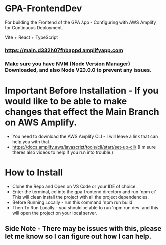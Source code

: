 # GPA-FrontendDev
For building the Frontend of the GPA App - Configuring with AWS Amplify for Continuous Deployment. 

Vite + React + TypeScript

### https://main.d332h07fhbappd.amplifyapp.com 

### Make sure you have NVM (Node Version Manager) Downloaded, and also Node V20.0.0 to prevent any issues.

# Important Before Installation - If you would like to be able to make changes that effect the Main Branch on AWS Amplify.

- You need to download the AWS Amplify CLI - I will leave a link that can help you with that.
- https://docs.amplify.aws/javascript/tools/cli/start/set-up-cli/
(I'm sure theres also videos to help if you run into trouble.)

# How to Install 

- Clone the Repo and Open on VS Code or your IDE of choice.
- Enter the terminal, cd into the gpa-frontend directory and run 'npm ci' This will clean install the project with all the project dependencies.
- Before Running Locally - run this command 'npm run build'
- Then To Run Locally - you should be able to run 'npm run dev' and this will open the project on your local server.

## Side Note - There may be issues with this, please let me know so I can figure out how I can help.

